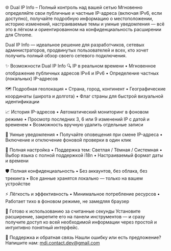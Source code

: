 🌐 Dual IP Info – Полный контроль над вашей сетью
Мгновенно определяйте свои публичные и частные IP-адреса (включая IPv6, если доступно), получайте подробную информацию о местоположении, историю изменений, настраиваемые темы и умные уведомления — всё это в лёгком и ориентированном на конфиденциальность расширении для Chrome.

Dual IP Info — идеальное решение для разработчиков, сетевых администраторов, продвинутых пользователей и всех, кто хочет получить полный обзор своего сетевого подключения.

✨ Возможности Dual IP Info
🔍 IP в реальном времени
• Мгновенное отображение публичных адресов IPv4 и IPv6
• Определение частных (локальных) IP-адресов

🗺️ Подробная геолокация
• Страна, город, континент
• Географические координаты (широта и долгота)
• Флаг страны для быстрой визуальной идентификации

📈 История IP-адресов
• Автоматический мониторинг в фоновом режиме
• Просмотр последних 3, 6 или 9 изменений IP с датой и временем
• Возможность вручную удалить отдельные записи

📣 Умные уведомления
• Получайте оповещения при смене IP-адреса
• Включение и отключение фоновой проверки в один клик

🎨 Полная настройка
• Поддержка тем: Светлая / Тёмная / Системная
• Выбор языка с полной поддержкой i18n
• Настраиваемый формат даты и времени

🛡️ Полная конфиденциальность
• Без аккаунтов, без облака, без трекинга
• Все данные хранятся локально — только на вашем устройстве

⚡ Лёгкость и эффективность
• Минимальное потребление ресурсов
• Работает тихо в фоновом режиме, не замедляя браузер

🚀 Готово к использованию за считанные секунды
Установите расширение, закрепите его на панели инструментов — и сразу получите доступ ко всей необходимой информации через простой и интуитивно понятный интерфейс.

🤝 Поддержка и обратная связь
Нашли ошибку или есть предложение? Напишите нам: mdi.contact.dev@gmail.com
